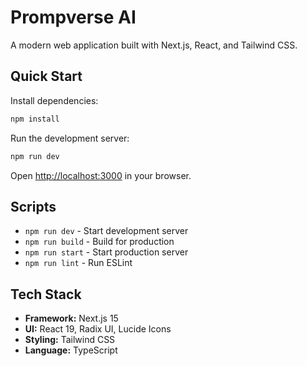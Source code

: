# Prompverse AI

A modern web application built with Next.js, React, and Tailwind CSS.

## Quick Start

Install dependencies:
```bash
npm install
```

Run the development server:
```bash
npm run dev
```

Open [http://localhost:3000](http://localhost:3000) in your browser.

## Scripts

- `npm run dev` - Start development server
- `npm run build` - Build for production
- `npm run start` - Start production server
- `npm run lint` - Run ESLint

## Tech Stack

- **Framework:** Next.js 15
- **UI:** React 19, Radix UI, Lucide Icons
- **Styling:** Tailwind CSS
- **Language:** TypeScript
